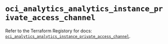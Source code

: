 # `oci_analytics_analytics_instance_private_access_channel`

Refer to the Terraform Registory for docs: [`oci_analytics_analytics_instance_private_access_channel`](https://registry.terraform.io/providers/oracle/oci/6.18.0/docs/resources/analytics_analytics_instance_private_access_channel).
